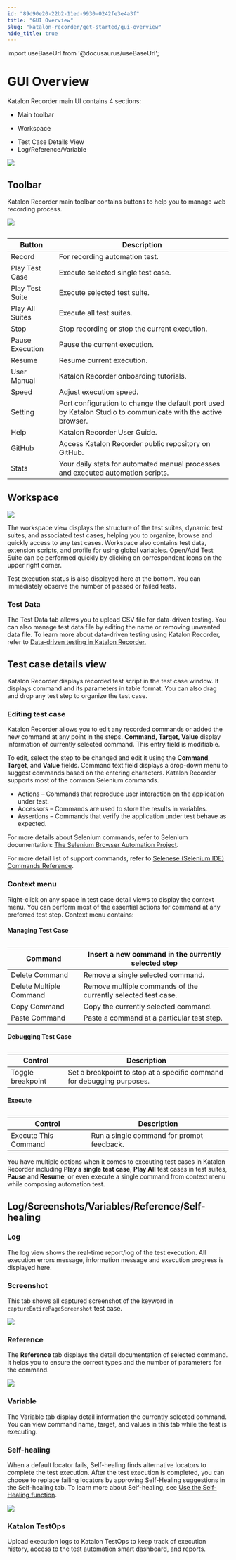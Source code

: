```yaml
---
id: "89d90e20-22b2-11ed-9930-0242fe3e4a3f"
title: "GUI Overview"
slug: "katalon-recorder/get-started/gui-overview"
hide_title: true
---
```

import useBaseUrl from '@docusaurus/useBaseUrl';


# <a id="id" class="anchor_top_offset"/><a id="ariaid-title1" class="anchor_top_offset"/>GUI Overview

<p xmlns="http://www.w3.org/1999/xhtml" className="p">Katalon Recorder main UI contains 4 sections:</p> 
<ul xmlns="http://www.w3.org/1999/xhtml" className="ul"><li className="li">Main toolbar</li><li className="li"><p className="p">Workspace</p></li><li className="li">Test Case Details View</li><li className="li">Log/Reference/Variable</li></ul> 
<p xmlns="http://www.w3.org/1999/xhtml" className="p"><img className="image" src={useBaseUrl("/89d4a150-22b2-11ed-9930-0242fe3e4a3f.png")} /></p> 

## <a id="id_1" class="anchor_top_offset"/>Toolbar

<p xmlns="http://www.w3.org/1999/xhtml" className="p">Katalon Recorder main toolbar contains buttons to help you to manage web recording process.</p> 
<p xmlns="http://www.w3.org/1999/xhtml" className="p"><img className="image" src={useBaseUrl("/89d1e230-22b2-11ed-9930-0242fe3e4a3f.png")} /></p> 
<table xmlns="http://www.w3.org/1999/xhtml" className="table"><caption /><colgroup><col /><col /></colgroup><thead className="thead"><tr className><th className="entry anchor_top_offset" id="id_1__entry__1">Button</th><th className="entry anchor_top_offset" id="id_1__entry__2">Description</th></tr></thead><tbody className="tbody"><tr className><td className="entry" headers="id_1__entry__1 id_1__entry__2 ">Record</td><td className="entry" headers="id_1__entry__1 id_1__entry__2 ">For recording automation test.</td></tr><tr className><td className="entry" headers="id_1__entry__1 id_1__entry__2 ">Play Test Case</td><td className="entry" headers="id_1__entry__1 id_1__entry__2 ">Execute selected single test case.</td></tr><tr className><td className="entry" headers="id_1__entry__1 id_1__entry__2 ">Play Test Suite</td><td className="entry" headers="id_1__entry__1 id_1__entry__2 ">Execute selected test suite.</td></tr><tr className><td className="entry" headers="id_1__entry__1 id_1__entry__2 ">Play All Suites</td><td className="entry" headers="id_1__entry__1 id_1__entry__2 ">Execute all test suites.</td></tr><tr className><td className="entry" headers="id_1__entry__1 id_1__entry__2 ">Stop</td><td className="entry" headers="id_1__entry__1 id_1__entry__2 ">Stop recording or stop the current execution.</td></tr><tr className><td className="entry" headers="id_1__entry__1 id_1__entry__2 ">Pause Execution</td><td className="entry" headers="id_1__entry__1 id_1__entry__2 ">Pause the current execution.</td></tr><tr className><td className="entry" headers="id_1__entry__1 id_1__entry__2 ">Resume</td><td className="entry" headers="id_1__entry__1 id_1__entry__2 ">Resume current execution.</td></tr><tr className><td className="entry" headers="id_1__entry__1 id_1__entry__2 ">User Manual</td><td className="entry" headers="id_1__entry__1 id_1__entry__2 ">Katalon Recorder onboarding tutorials.</td></tr><tr className><td className="entry" headers="id_1__entry__1 id_1__entry__2 "> Speed</td><td className="entry" headers="id_1__entry__1 id_1__entry__2 ">Adjust execution speed.</td></tr><tr className><td className="entry" headers="id_1__entry__1 id_1__entry__2 ">Setting</td><td className="entry" headers="id_1__entry__1 id_1__entry__2 ">Port configuration to change the default port used by Katalon Studio to communicate with the active browser.</td></tr><tr className><td className="entry" headers="id_1__entry__1 id_1__entry__2 ">Help</td><td className="entry" headers="id_1__entry__1 id_1__entry__2 ">Katalon Recorder User Guide.</td></tr><tr className><td className="entry" headers="id_1__entry__1 id_1__entry__2 ">GitHub</td><td className="entry" headers="id_1__entry__1 id_1__entry__2 ">Access Katalon Recorder public repository on GitHub.</td></tr><tr className><td className="entry" headers="id_1__entry__1 id_1__entry__2 ">Stats</td><td className="entry" headers="id_1__entry__1 id_1__entry__2 ">Your daily stats for automated manual processes and executed automation scripts. </td></tr></tbody></table> 

## <a id="id_2" class="anchor_top_offset"/>Workspace

<p xmlns="http://www.w3.org/1999/xhtml" className="p"><img className="image" width={350} src={useBaseUrl("/89d0a9b0-22b2-11ed-9930-0242fe3e4a3f.png")} /></p> 
<p xmlns="http://www.w3.org/1999/xhtml" className="p">The workspace view displays the structure of the test suites, dynamic test suites, and associated test cases, helping you to organize, browse and quickly access to any test cases. Workspace also contains test data, extension scripts, and profile for using global variables. Open/Add Test Suite can be performed quickly by clicking on correspondent icons on the upper right corner.</p> 
<p xmlns="http://www.w3.org/1999/xhtml" className="p">Test execution status is also displayed here at the bottom. You can immediately observe the number of passed or failed tests.</p> 

### <a id="id_14" class="anchor_top_offset"/>Test Data

<p xmlns="http://www.w3.org/1999/xhtml" className="p">The <span className="ph uicontrol">Test Data</span> tab allows you to upload CSV file for data-driven testing. You can also manage test data file by editing the name or removing unwanted data file. To learn more about data-driven testing using Katalon Recorder, refer to <a className="xref" href="#">Data-driven testing in Katalon Recorder.</a></p> 

## <a id="id_3" class="anchor_top_offset"/>Test case details view

<p xmlns="http://www.w3.org/1999/xhtml" className="p">Katalon Recorder displays recorded test script in the test case window. It displays command and its parameters in table format. You can also drag and drop any test step to organize the test case.</p> 

### <a id="id_4" class="anchor_top_offset"/>Editing test case

<p xmlns="http://www.w3.org/1999/xhtml" className="p">Katalon Recorder allows you to edit any recorded commands or added the new command at any point in the steps. <strong className="ph b">Command, Target, Value</strong> display information of currently selected command. This entry field is modifiable.</p> 
<p xmlns="http://www.w3.org/1999/xhtml" className="p">To edit, select the step to be changed and edit it using the <strong className="ph b">Command</strong>, <strong className="ph b">Target</strong>, and <strong className="ph b">Value</strong> fields. Command text field displays a drop-down menu to suggest commands based on the entering characters. Katalon Recorder supports most of the common Selenium commands.</p> 
<ul xmlns="http://www.w3.org/1999/xhtml" className="ul"><li className="li">Actions – Commands that reproduce user interaction on the application under test.</li><li className="li">Accessors – Commands are used to store the results in variables.</li><li className="li">Assertions – Commands that verify the application under test behave as expected.</li></ul> 
<p xmlns="http://www.w3.org/1999/xhtml" className="p">For more details about Selenium commands, refer to Selenium documentation: <a className="xref j-external-link" href="http://www.seleniumhq.org/docs/02_selenium_ide.jsp#selenium-commands-selenese" target="_blank">The Selenium Browser Automation Project</a>.</p> 
<p xmlns="http://www.w3.org/1999/xhtml" className="p">For more detail list of support commands, refer to <a className="xref" href="/docs/legacy/katalon-recorder/get-your-job-done/automate-scenarios/selenese-selenium-ide-commands-reference">Selenese (Selenium IDE) Commands Reference</a>.</p> 

### <a id="id_5" class="anchor_top_offset"/>Context menu

<p xmlns="http://www.w3.org/1999/xhtml" className="p">Right-click on any space in test case detail views to display the context menu. You can perform most of the essential actions for command at any preferred test step. Context menu contains:</p> 
<h4 xmlns="http://www.w3.org/1999/xhtml" className="title topictitle4 anchor_top_offset" id="id_6">Managing Test Case</h4> 
<table xmlns="http://www.w3.org/1999/xhtml" className="table"><caption /><colgroup><col /><col /></colgroup><thead className="thead"><tr className><th className="entry anchor_top_offset" id="id_6__entry__1">Command</th><th className="entry anchor_top_offset" id="id_6__entry__2">Insert a new command in the currently selected step</th></tr></thead><tbody className="tbody"><tr className><td className="entry" headers="id_6__entry__1 id_6__entry__2 ">Delete Command</td><td className="entry" headers="id_6__entry__1 id_6__entry__2 ">Remove a single selected command.</td></tr><tr className><td className="entry" headers="id_6__entry__1 id_6__entry__2 ">Delete Multiple Command</td><td className="entry" headers="id_6__entry__1 id_6__entry__2 ">Remove multiple commands of the currently selected test case.</td></tr><tr className><td className="entry" headers="id_6__entry__1 id_6__entry__2 ">Copy Command</td><td className="entry" headers="id_6__entry__1 id_6__entry__2 ">Copy the currently selected command.</td></tr><tr className><td className="entry" headers="id_6__entry__1 id_6__entry__2 ">Paste Command</td><td className="entry" headers="id_6__entry__1 id_6__entry__2 ">Paste a command at a particular test step.</td></tr></tbody></table> 
<h4 xmlns="http://www.w3.org/1999/xhtml" className="title topictitle4 anchor_top_offset" id="id_7">Debugging Test Case</h4> 
<table xmlns="http://www.w3.org/1999/xhtml" className="table"><caption /><colgroup><col style={{width: '50%'}} /><col style={{width: '50%'}} /></colgroup><thead className="thead"><tr className><th className="entry anchor_top_offset" id="id_7__entry__1">Control</th><th className="entry anchor_top_offset" id="id_7__entry__2">Description</th></tr></thead><tbody className="tbody"><tr className><td className="entry" headers="id_7__entry__1 id_7__entry__2 ">Toggle breakpoint</td><td className="entry" headers="id_7__entry__1 id_7__entry__2 ">Set a breakpoint to stop at a specific command for debugging purposes.</td></tr></tbody></table> 
<h4 xmlns="http://www.w3.org/1999/xhtml" className="title topictitle4 anchor_top_offset" id="id_8">Execute</h4> 
<table xmlns="http://www.w3.org/1999/xhtml" className="table"><caption /><colgroup><col style={{width: '50%'}} /><col style={{width: '50%'}} /></colgroup><thead className="thead"><tr className><th className="entry anchor_top_offset" id="id_8__entry__1">Control</th><th className="entry anchor_top_offset" id="id_8__entry__2">Description</th></tr></thead><tbody className="tbody"><tr className><td className="entry" headers="id_8__entry__1 id_8__entry__2 ">Execute This Command</td><td className="entry" headers="id_8__entry__1 id_8__entry__2 ">Run a single command for prompt feedback.</td></tr></tbody></table> 
<p xmlns="http://www.w3.org/1999/xhtml" className="p">You have multiple options when it comes to executing test cases in Katalon Recorder including <strong className="ph b">Play a single test case</strong>, <strong className="ph b">Play All</strong> test cases in test suites, <strong className="ph b">Pause</strong> and <strong className="ph b">Resume</strong>, or even execute a single command from context menu while composing automation test.</p> 

## <a id="id_9" class="anchor_top_offset"/>Log/Screenshots/Variables/Reference/Self-healing


### <a id="id_10" class="anchor_top_offset"/>Log

<p xmlns="http://www.w3.org/1999/xhtml" className="p">The log view shows the real-time report/log of the test execution. All execution errors message, information message and execution progress is displayed here.</p> 

### <a id="id_11" class="anchor_top_offset"/>Screenshot

<p xmlns="http://www.w3.org/1999/xhtml" className="p">This tab shows all captured screenshot of the keyword in <code className="ph codeph">captureEntirePageScreenshot</code> test case.</p> 
<p xmlns="http://www.w3.org/1999/xhtml" className="p"><img className="image" src={useBaseUrl("/89d9f880-22b2-11ed-9930-0242fe3e4a3f.png")} /></p> 

### <a id="id_12" class="anchor_top_offset"/>Reference

<p xmlns="http://www.w3.org/1999/xhtml" className="p">The <strong className="ph b">Reference</strong> tab displays the detail documentation of selected command. It helps you to ensure the correct types and the number of parameters for the command.</p> 
<p xmlns="http://www.w3.org/1999/xhtml" className="p"><img className="image" src={useBaseUrl("/89d823c0-22b2-11ed-9930-0242fe3e4a3f.png")} /></p> 

### <a id="id_13" class="anchor_top_offset"/>Variable

<p xmlns="http://www.w3.org/1999/xhtml" className="p">The Variable tab display detail information the currently selected command. You can view command name, target, and values in this tab while the test is executing.</p> 

### <a id="concept-3282" class="anchor_top_offset"/>Self-healing

<p xmlns="http://www.w3.org/1999/xhtml" className="p">When a default locator fails, Self-healing finds alternative locators to complete the test execution. After the test execution is completed, you can choose to replace failing locators by approving Self-Healing suggestions in the <span className="ph uicontrol">Self-healing</span> tab. To learn more about Self-healing, see <a className="xref" href="#">Use the Self-Healing function</a>.</p> 
<p xmlns="http://www.w3.org/1999/xhtml" className="p"><img className="image" src={useBaseUrl("/89cd0030-22b2-11ed-9930-0242fe3e4a3f.png")} /></p> 

### <a id="id_15" class="anchor_top_offset"/>Katalon TestOps

<p xmlns="http://www.w3.org/1999/xhtml" className="p">Upload execution logs to Katalon TestOps to keep track of execution history, access to the test automation smart dashboard, and reports.</p> 
